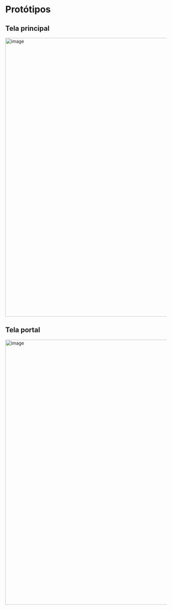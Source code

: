 # Protótipos
## Tela principal
<img width="938" height="870" alt="image" src="https://github.com/user-attachments/assets/f9da4b15-2ba7-4023-8b70-d7d64ea11d1b" />

## Tela portal
<img width="880" height="827" alt="image" src="https://github.com/user-attachments/assets/347e197b-4714-45d8-8d22-28d486dfde5a" />

